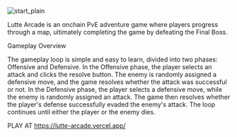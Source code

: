 
![start_plain](https://github.com/user-attachments/assets/a5685008-02fa-43db-a0e1-7f2bcb987953)

Lutte Arcade is an onchain PvE adventure game where players progress through a map, ultimately completing the game by defeating the Final Boss.

Gameplay Overview

The gameplay loop is simple and easy to learn, divided into two phases: Offensive and Defensive.
In the Offensive phase, the player selects an attack and clicks the resolve button. The enemy is randomly assigned a defensive move, and the game resolves whether the attack was successful or not.
In the Defensive phase, the player selects a defensive move, while the enemy is randomly assigned an attack. The game then resolves whether the player's defense successfully evaded the enemy's attack.
The loop continues until either the player or the enemy dies.

PLAY AT https://lutte-arcade.vercel.app/
